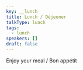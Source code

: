 ```yaml
---
key: __lunch
title: Lunch / Déjeuner
talkType: lunch
tags:
  - lunch
speakers: []
draft: false
---
```

Enjoy your meal / Bon appétit